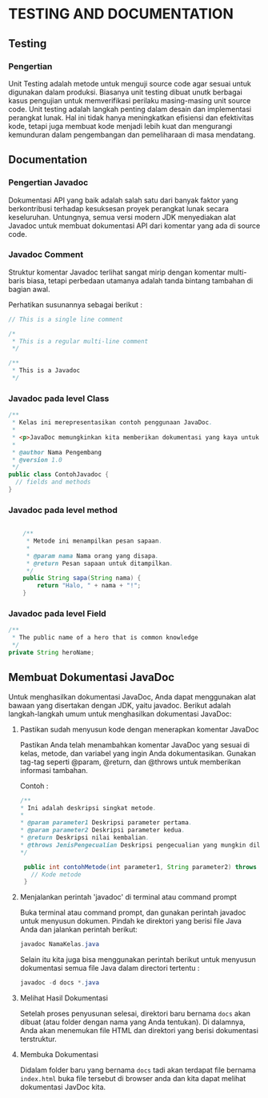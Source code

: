 # TESTING AND DOCUMENTATION

## Testing

### Pengertian
Unit Testing adalah metode untuk menguji source code agar sesuai untuk digunakan dalam produksi. Biasanya unit testing dibuat unutk berbagai kasus pengujian untuk memverifikasi perilaku masing-masing unit source code. 
Unit testing adalah langkah penting dalam desain dan implementasi perangkat lunak. Hal ini tidak hanya meningkatkan efisiensi dan efektivitas kode, tetapi juga membuat kode menjadi lebih kuat dan mengurangi kemunduran 
dalam pengembangan dan pemeliharaan di masa mendatang.


## Documentation

### Pengertian Javadoc
Dokumentasi API yang baik adalah salah satu dari banyak faktor yang berkontribusi terhadap kesuksesan proyek perangkat lunak secara keseluruhan.
Untungnya, semua versi modern JDK menyediakan alat Javadoc untuk membuat dokumentasi API dari komentar yang ada di source code.

### Javadoc Comment
Struktur komentar Javadoc terlihat sangat mirip dengan komentar multi-baris biasa, tetapi perbedaan utamanya adalah tanda bintang tambahan di bagian awal.

Perhatikan susunannya sebagai berikut :
```java
// This is a single line comment

/*
 * This is a regular multi-line comment
 */

/**
 * This is a Javadoc
 */
```
### Javadoc pada level Class
```java
/**
 * Kelas ini merepresentasikan contoh penggunaan JavaDoc.
 *
 * <p>JavaDoc memungkinkan kita memberikan dokumentasi yang kaya untuk kode Java.
 *
 * @author Nama Pengembang
 * @version 1.0
 */
public class ContohJavadoc {
  // fields and methods
}
```
### Javadoc pada level method
```java

    /**
     * Metode ini menampilkan pesan sapaan.
     *
     * @param nama Nama orang yang disapa.
     * @return Pesan sapaan untuk ditampilkan.
     */
    public String sapa(String nama) {
        return "Halo, " + nama + "!";
    }
```
### Javadoc pada level Field
```java
/**
 * The public name of a hero that is common knowledge
 */
private String heroName;
```

## Membuat Dokumentasi JavaDoc
Untuk menghasilkan dokumentasi JavaDoc, Anda dapat menggunakan alat bawaan yang disertakan dengan JDK, yaitu javadoc. Berikut adalah langkah-langkah umum untuk menghasilkan dokumentasi JavaDoc:
1. Pastikan sudah menyusun kode dengan menerapkan komentar JavaDoc
   
   Pastikan Anda telah menambahkan komentar JavaDoc yang sesuai di kelas, metode, dan variabel yang ingin Anda dokumentasikan.
   Gunakan tag-tag seperti @param, @return, dan @throws untuk memberikan informasi tambahan.

   Contoh :
   ```java
   /**
   * Ini adalah deskripsi singkat metode.
   *
   * @param parameter1 Deskripsi parameter pertama.
   * @param parameter2 Deskripsi parameter kedua.
   * @return Deskripsi nilai kembalian.
   * @throws JenisPengecualian Deskripsi pengecualian yang mungkin dilempar.
   */
   
    public int contohMetode(int parameter1, String parameter2) throws JenisPengecualian {
      // Kode metode
    }
   ```

3. Menjalankan perintah 'javadoc' di terminal atau command prompt
   
   Buka terminal atau command prompt, dan gunakan perintah javadoc untuk menyusun dokumen. Pindah ke direktori yang berisi file Java Anda dan jalankan perintah berikut:
   ```java
   javadoc NamaKelas.java
   ```
   Selain itu kita juga bisa menggunakan perintah berikut untuk menyusun dokumentasi semua file Java dalam directori tertentu :
   ```java
   javadoc -d docs *.java
   ```
5. Melihat Hasil Dokumentasi
   
   Setelah proses penyusunan selesai, direktori baru bernama `docs` akan dibuat (atau folder dengan nama yang Anda tentukan).
   Di dalamnya, Anda akan menemukan file HTML dan direktori yang berisi dokumentasi terstruktur.
7. Membuka Dokumentasi
   
   Didalam folder baru yang bernama `docs` tadi akan terdapat file bernama `index.html` buka file tersebut di browser anda dan kita dapat melihat dokumentasi JavDoc kita.
   
